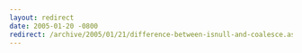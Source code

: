 ```yaml
---
layout: redirect
date: 2005-01-20 -0800
redirect: /archive/2005/01/21/difference-between-isnull-and-coalesce.aspx/
---
```


